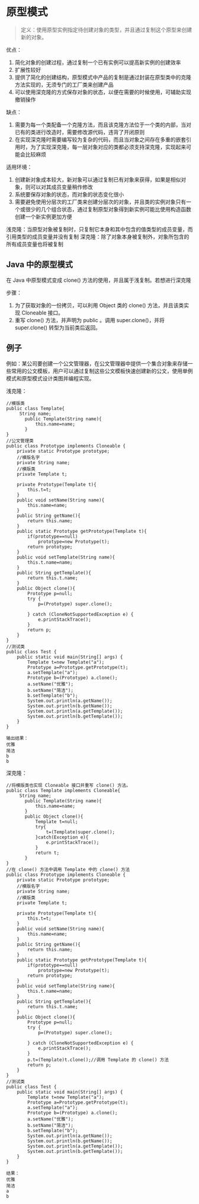 # 原型模式
>定义：使用原型实例指定待创建对象的类型，并且通过复制这个原型来创建新的对象。

优点：
1. 简化对象的创建过程，通过复制一个已有实例可以提高新实例的创建效率
2. 扩展性较好
3. 提供了简化的创建结构，原型模式中产品的复制是通过封装在原型类中的克隆方法实现的，无须专门的工厂类来创建产品
4. 可以使用深克隆的方式保存对象的状态，以便在需要的时候使用，可辅助实现撤销操作

缺点：
1. 需要为每一个类配备一个克隆方法，而且该克隆方法位于一个类的内部，当对已有的类进行改造时，需要修改源代码，违背了开闭原则
2. 在实现深克隆时需要编写较为复杂的代码，而且当对象之间存在多重的嵌套引用时，为了实现深克隆，每一层对象对应的类都必须支持深克隆，实现起来可能会比较麻烦

适用环境：
1. 创建新对象成本较大，新对象可以通过复制已有对象来获得，如果是相似对象，则可以对其成员变量稍作修改
2. 系统要保存对象的状态，而对象的状态变化很小
3. 需要避免使用分层次的工厂类来创建分层次的对象，并且类的实例对象只有一个或很少的几个组合状态，通过复制原型对象得到新实例可能比使用构造函数创建一个新实例更加方便

浅克隆：当原型对象被复制时，只复制它本身和其中包含的值类型的成员变量，而引用类型的成员变量并没有复制
深克隆：除了对象本身被复制外，对象所包含的所有成员变量也将被复制

## Java 中的原型模式
在 Java 中原型模式变成 clone() 方法的使用，并且属于浅复制。若想进行深克隆

步骤：
1. 为了获取对象的一份拷贝，可以利用 Object 类的 clone() 方法，并且该类实现 Cloneable 接口。
2. 重写 clone() 方法，并声明为 public 。调用 super.clone()，并将 super.clone() 转型为当前类后返回。

## 例子
例如：某公司要创建一个公文管理器，在公文管理器中提供一个集合对象来存储一些常用的公文模板，用户可以通过复制这些公文模板快速创建新的公文，使用单例模式和原型模式设计类图并编程实现。

浅克隆：

    //模版类
    public class Template{
	     String name;
	       public Template(String name){
		       this.name=name;
	       }
    }
    //公文管理类
    public class Prototype implements Cloneable {
	    private static Prototype prototype;
	    //模版名字
	    private String name;
	    //模版类
	    private Template t;

	    private Prototype(Template t){
		    this.t=t;
	    }
	    public void setName(String name){
		    this.name=name;
	    }
	    public String getName(){
		    return this.name;
	    }
	    public static Prototype getPrototype(Template t){
		    if(prototype==null)
			    prototype=new Prototype(t);
		    return prototype;
	    }
	    public void setTemplate(String name){
		    this.t.name=name;
	    }
	    public String getTemplate(){
		    return this.t.name;
	    }
	    public Object clone(){
		    Prototype p=null;
		    try {
			    p=(Prototype) super.clone();

		    } catch (CloneNotSupportedException e) {
			    e.printStackTrace();
		    }
		    return p;
	    }
    }
    //测试类
    public class Test {
	    public static void main(String[] args) {
		    Template t=new Template("a");
		    Prototype a=Prototype.getPrototype(t);
		    a.setTemplate("a");
		    Prototype b=(Prototype) a.clone();
		    a.setName("优雅");
		    b.setName("简洁");
		    b.setTemplate("b");
		    System.out.println(a.getName());
		    System.out.println(b.getName());
		    System.out.println(a.getTemplate());
		    System.out.println(b.getTemplate());
	    }
    }

    输出结果：
    优雅
    简洁
    b
    b

深克隆：

    //将模版类也实现 Cloneable 接口并重写 clone() 方法。
    public class Template implements Cloneable{
	     String name;
	       public Template(String name){
		       this.name=name;
	       }
	       public Object clone(){
		       Template t=null;
		       try{
			       t=(Template)super.clone();
		       }catch(Exception e){
			       e.printStackTrace();
		       }
		       return t;
	       }
    }
    //在 clone() 方法中调用 Template 中的 clone() 方法
    public class Prototype implements Cloneable {
	    private static Prototype prototype;
	    //模版名字
	    private String name;
	    //模版类
	    private Template t;

	    private Prototype(Template t){
		    this.t=t;
	    }
	    public void setName(String name){
		    this.name=name;
	    }
	    public String getName(){
		    return this.name;
	    }
	    public static Prototype getPrototype(Template t){
		    if(prototype==null)
			    prototype=new Prototype(t);
		    return prototype;
	    }
	    public void setTemplate(String name){
		    this.t.name=name;
	    }
	    public String getTemplate(){
		    return this.t.name;
	    }
	    public Object clone(){
		    Prototype p=null;
		    try {
			    p=(Prototype) super.clone();

		    } catch (CloneNotSupportedException e) {
			    e.printStackTrace();
		    }
		    p.t=(Template)t.clone();//调用 Template 的 clone() 方法
		    return p;
	    }
    }
    //测试类
    public class Test {
	    public static void main(String[] args) {
		    Template t=new Template("a");
		    Prototype a=Prototype.getPrototype(t);
		    a.setTemplate("a");
		    Prototype b=(Prototype) a.clone();
		    a.setName("优雅");
		    b.setName("简洁");
		    b.setTemplate("b");
		    System.out.println(a.getName());
		    System.out.println(b.getName());
		    System.out.println(a.getTemplate());
		    System.out.println(b.getTemplate());
	    }
    }

    结果：
    优雅
    简洁
    a
    b
